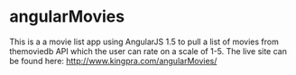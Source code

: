 # angularMovies
This is a a movie list app using AngularJS 1.5 to pull a list of movies from themoviedb API which the user can rate on a scale of 1-5. The live site can be found here:
http://www.kingpra.com/angularMovies/
